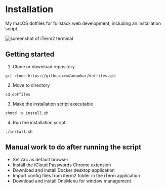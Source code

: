 # Installation

My macOS dotfiles for fullstack web development, including an installation script.

![screenshot of iTerm2 terminal](terminal.png)

## Getting started

1. Clone or download repository

```shell
git clone https://github.com/adamkui/dotfiles.git
```

2. Move to directory

```shell
cd dotfiles
```

3. Make the installation script executable

```shell
chmod +x install.sh
```

4. Run the installation script

```shell
./install.sh
```

## Manual work to do after running the script

- Set Arc as default browser
- Install the iCloud Passwords Chrome extension
- Download and install Docker desktop application
- Import config files from iterm2 folder in the iTerm application
- Download and install OneMenu for window management
